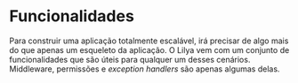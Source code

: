 # Funcionalidades

Para construir uma aplicação totalmente escalável, irá precisar de algo mais do que apenas um esqueleto da aplicação.
O Lilya vem com um conjunto de funcionalidades que são úteis para qualquer um desses cenários.
Middleware, permissões e *exception handlers* são apenas algumas delas.
